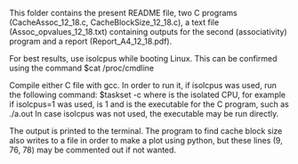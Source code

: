 This folder contains the present README file, two C programs (CacheAssoc_12_18.c, CacheBlockSize_12_18.c), a text file (Assoc_opvalues_12_18.txt) containing outputs for the second (associativity) program and a report (Report_A4_12_18.pdf).

For best results, use isolcpus while booting Linux. This can be confirmed using the command $cat /proc/cmdline

Compile either C file with gcc. In order to run it, if isolcpus was used, run the following command: $taskset -c <x> <executable>
where <x> is the isolated CPU, for example if isolcpus=1 was used, <x> is 1
and <executable> is the executable for the C program, such as ./a.out
In case isolcpus was not used, the executable may be run directly.

The output is printed to the terminal. The program to find cache block size also writes to a file in order to make a plot using python, but these lines (9, 76, 78) may be commented out if not wanted.